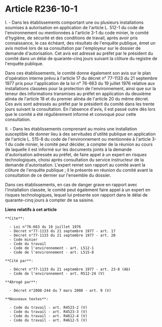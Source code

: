 # Article R236-10-1

I. - Dans les établissements comportant une ou plusieurs installations soumises à autorisation en application de l'article L.
512-1 du code de l'environnement ou mentionnées à l'article 3-1 du code minier, le comité d'hygiène, de sécurité et des
conditions de travail, après avoir pris connaissance, le cas échéant, des résultats de l'enquête publique, émet un avis
motivé lors de sa consultation par l'employeur sur le dossier de demande d'autorisation. Cet avis est adressé au préfet par
le président du comité dans un délai de quarante-cinq jours suivant la clôture du registre de l'enquête publique.

Dans ces établissements, le comité donne également son avis sur le plan d'opération interne prévu à l'article 17 du décret n°
77-1133 du 21 septembre 1977 pris pour l'application de la loi n° 76-663 du 19 juillet 1976 relative aux installations
classées pour la protection de l'environnement, ainsi que sur la teneur des informations transmises au préfet en application
du deuxième alinéa de l'article 18 et du premier alinéa de l'article 20 du même décret. Ces avis sont adressés au préfet par
le président du comité dans les trente jours suivant la consultation. En l'absence d'avis, il est passé outre dès lors que le
comité a été régulièrement informé et convoqué pour cette consultation.

II. - Dans les établissements comprenant au moins une installation susceptible de donner lieu à des servitudes d'utilité
publique en application de l'article L. 515-8 du code de l'environnement ou mentionnée à l'article 3-1 du code minier, le
comité peut décider, à compter de la réunion au cours de laquelle il est informé sur les documents joints à la demande
d'autorisation adressée au préfet, de faire appel à un expert en risques technologiques, choisi après consultation du service
instructeur de la demande d'autorisation. L'expert remet son rapport au comité avant la clôture de l'enquête publique ; il le
présente en réunion du comité avant la consultation de ce dernier sur l'ensemble du dossier.

Dans ces établissements, en cas de danger grave en rapport avec l'installation classée, le comité peut également faire appel
à un expert en risques technologiques, lequel lui présente son rapport dans le délai de quarante-cinq jours à compter de sa
saisine.

**Liens relatifs à cet article**

	**Cite**:

	  - Loi n°76-663 du 19 juillet 1976
	  - Décret n°77-1133 du 21 septembre 1977 - art. 17
	  - Décret n°77-1133 du 21 septembre 1977 - art. 20
	  - Code minier
	  - Code du travail
	  - Code de l'environnement - art. L512-1
	  - Code de l'environnement - art. L515-8

	**Cité par**:

	  - Décret n°77-1133 du 21 septembre 1977 - art. 23-8 (Ab)
	  - Code de l'environnement - art. R512-24 (V)

	**Abrogé par**:

	  - Décret n°2008-244 du 7 mars 2008 - art. 9 (V)

	**Nouveaux textes**:

	  - Code du travail - art. R4523-2 (V)
	  - Code du travail - art. R4523-3 (V)
	  - Code du travail - art. R4612-4 (V)
	  - Code du travail - art. R4612-5 (V)
